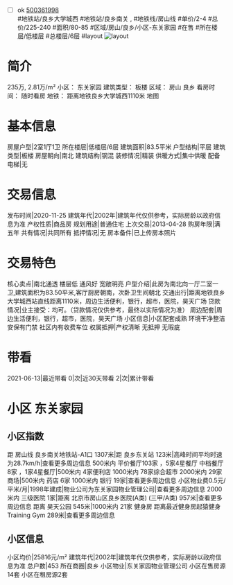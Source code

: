 - [ ] ok [500361998](https://bj.5i5j.com/ershoufang/500361998.html)  
 #地铁站/良乡大学城西 #地铁站/良乡南关 ,  #地铁线/房山线
#单价/2-4 #总价/225-240 #面积/80-85   #区域/房山/良乡/小区-东关家园 #在售 #所在楼层/低楼层 #总楼层/6层 #layout 
![layout](http://image2.5i5j.com//group2/M00/B3/C4/CgqJNF2i0F2ADxWbAAAu_DVk2Sc821.jpg_P5.jpg) 
# 简介 
 235万,  2.81万/m² 
小区： 东关家园
建筑类型： 板楼
区域： 房山 良乡
看房时间： 随时看房
地铁： 距离地铁良乡大学城西1110米 地图
# 基本信息 
 房屋户型|2室1厅1卫
所在楼层|低楼层/6层
建筑面积|83.5平米
户型结构|平层
建筑类型|板楼
房屋朝向|南北
建筑结构|钢混
装修情况|精装
供暖方式|集中供暖
配备电梯|无
# 交易信息 
 发布时间|2020-11-25
建筑年代|2002年|建筑年代仅供参考，实际房龄以政府信息为准
产权性质|商品房
规划用途|普通住宅
上次交易|2013-04-28
购房年限|满五年
共有情况|共同所有
抵押情况|无
房本备件|已上传房本照片
# 交易特色 
 核心卖点|南北通透 楼层低 通风好 宽敞明亮
户型介绍|此房为南北向一厅二室一卫,建筑面积为83.50平米,客厅厨房朝南，次卧卫生间朝北
交通出行|距离地铁良乡大学城西站直线距离1110米，周边生活便利，银行，超市，医院，昊天广场
贷款情况|业主接受：均可。（贷款情况仅供参考，最终以实际情况为准）
周边配套|周边生活便利，银行，超市，医院，昊天广场
小区信息|小区配套成熟 环境干净整洁 安保有门禁 社区内有收费车位
权属抵押|产权清晰 无抵押 无瑕疵
# 带看 
 2021-06-13|最近带看	 0|次|近30天带看	 2|次|累计带看
# 小区 东关家园
## 小区指数 
 距 房山线 良乡南关地铁站-A1口 1307米|距 良乡东关站 123米|高峰时间平均时速为28.7km/h|查看更多周边信息
500米内 平价餐厅103家 ，5家4星餐厅
中档餐厅8家 ，1家4星餐厅|500米内 4家便利店
1000米内 78家综合超市
2000米内 29家商场|500米内 药店 6家
1000米内 银行 19家|查看更多周边信息
小区物业费0.5元/平米/月|1998年建成|物业公司为东关家园物业管理公司|查看更多周边信息
2000米内 三级医院 1家|距离 北京市房山区良乡医院(A类) (三甲/A类) 957米|查看更多周边信息
距离 昊天公园 545米|1000米内 21家 健身房
距离最近健身房起猿健身Training Gym 289米|查看更多周边信息
## 小区信息 
 小区均价|25816元/m²
建筑年代|2002年|建筑年代仅供参考，实际房龄以政府信息为准
总户数|453
所在商圈|良乡
小区物业|东关家园物业管理公司
小区在售房源14套
小区在租房源2套

